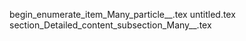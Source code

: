 begin_enumerate_item_Many_particle__.tex
untitled.tex
section_Detailed_content_subsection_Many__.tex